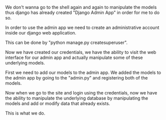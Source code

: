 We don't wanna go to the shell again and again to manipulate the models thus django has already created "Django Admin App" in order for me to do so.

In order to use the admin app we need to create an administrative account inside our django web application.

This can be done by "python manage.py createsuperuser".

Now we have created our credentials, we have the ability to visit the web interface for our admin app and actually manipulate some of these underlying models.

First we need to add our models to the admin app. We added the models to the admin app by going to the "admin.py" and registering both of the models. 

Now when we go to the site and login using the credentials, now we have the ability to manipulate the underlying database by manipulating the models and add or modify data that already exists.

This is what we do.